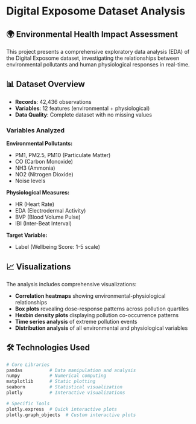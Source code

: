 # Digital Exposome Dataset Analysis

## 🌍 Environmental Health Impact Assessment

This project presents a comprehensive exploratory data analysis (EDA) of the Digital Exposome dataset, investigating the relationships between environmental pollutants and human physiological responses in real-time.

## 📊 Dataset Overview

- **Records**: 42,436 observations
- **Variables**: 12 features (environmental + physiological)
- **Data Quality**: Complete dataset with no missing values

### Variables Analyzed

**Environmental Pollutants:**
- PM1, PM2.5, PM10 (Particulate Matter)
- CO (Carbon Monoxide)
- NH3 (Ammonia)  
- NO2 (Nitrogen Dioxide)
- Noise levels

**Physiological Measures:**
- HR (Heart Rate)
- EDA (Electrodermal Activity)
- BVP (Blood Volume Pulse)
- IBI (Inter-Beat Interval)

**Target Variable:**
- Label (Wellbeing Score: 1-5 scale)

## 📈 Visualizations

The analysis includes comprehensive visualizations:
- **Correlation heatmaps** showing environmental-physiological relationships
- **Box plots** revealing dose-response patterns across pollution quartiles
- **Hexbin density plots** displaying pollution co-occurrence patterns
- **Time series analysis** of extreme pollution events
- **Distribution analysis** of all environmental and physiological variables

## 🛠️ Technologies Used

```python
# Core Libraries
pandas          # Data manipulation and analysis
numpy           # Numerical computing
matplotlib      # Static plotting
seaborn         # Statistical visualization
plotly          # Interactive visualizations

# Specific Tools
plotly.express  # Quick interactive plots
plotly.graph_objects  # Custom interactive plots
```


